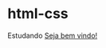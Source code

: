 # html-css
Estudando
<a href="jmathl.github.io/html-css/exercicios/ex001/index.html">
Seja bem vindo!
